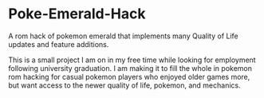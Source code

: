 # Poke-Emerald-Hack
A rom hack of pokemon emerald that implements many Quality of Life updates and feature additions.

This is a small project I am on in my free time while looking for employment following university graduation.
I am making it to fill the whole in pokemon rom hacking for casual pokemon players who enjoyed older games more, but want access to the newer quality of life, pokemon, and mechanics.
